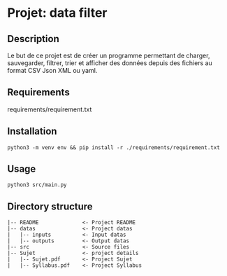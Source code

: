 # Projet: data filter

## Description

Le but de ce projet est de créer un programme permettant de charger, sauvegarder, filtrer,
trier et afficher des données depuis des fichiers au format CSV Json XML ou yaml.

## Requirements

requirements/requirement.txt

## Installation

`python3 -m venv env && pip install -r ./requirements/requirement.txt`

## Usage

`python3 src/main.py`

## Directory structure

```
|-- README              <- Project README
|-- datas               <- Project datas
|   |-- inputs          <- Input datas
|   |-- outputs         <- Output datas
|-- src                 <- Source files
|-- Sujet               <- project details
|   |-- Sujet.pdf       <- Project Sujet
|   |-- Syllabus.pdf    <- Project Syllabus
```

